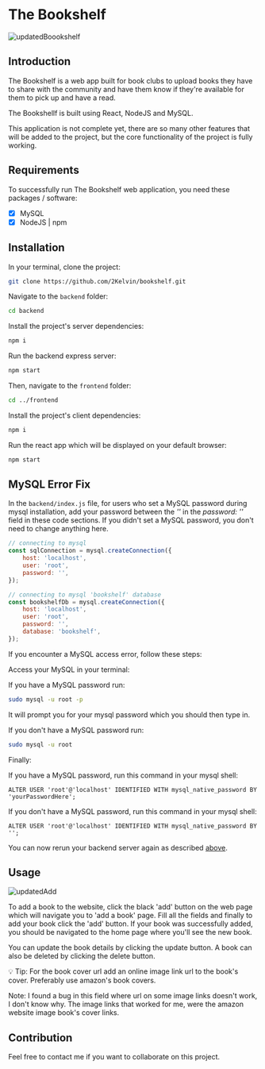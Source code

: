 # The Bookshelf

![updatedBoookshelf](https://github.com/2Kelvin/bookshelf/assets/85868026/97721d14-97c9-43f0-88d7-3ef3fac86b6b)

## Introduction

The Bookshelf is a web app built for book clubs to upload books they have to share with the community and have them know if they're available for them to pick up and have a read.

The Bookshellf is built using React, NodeJS and MySQL.

This application is not complete yet, there are so many other features that will be added to the project, but the core functionality of the project is fully working.

## Requirements

To successfully run The Bookshelf web application, you need these packages / software:

- [x] MySQL
- [x] NodeJS | npm

## Installation

In your terminal, clone the project:

```sh
git clone https://github.com/2Kelvin/bookshelf.git
```

Navigate to the `backend` folder:

```sh
cd backend
```

Install the project's server dependencies:

```sh
npm i
```

Run the backend express server:

```sh
npm start
```

Then, navigate to the `frontend` folder:

```sh
cd ../frontend
```

Install the project's client dependencies:

```sh
npm i
```

Run the react app which will be displayed on your default browser:

```sh
npm start
```

## MySQL Error Fix

In the `backend/index.js` file, for users who set a MySQL password during mysql installation, add your password between the *''* in the *password: ''* field in these code sections. If you didn't set a MySQL password, you don't need to change anything here.

```javascript
// connecting to mysql
const sqlConnection = mysql.createConnection({
    host: 'localhost',
    user: 'root',
    password: '',
});
```

```javascript
// connecting to mysql 'bookshelf' database
const bookshelfDb = mysql.createConnection({
    host: 'localhost',
    user: 'root',
    password: '',
    database: 'bookshelf',
});
```

If you encounter a MySQL access error, follow these steps:

Access your MySQL in your terminal:

If you have a MySQL password run:
```sh
sudo mysql -u root -p
```

It will prompt you for your mysql password which you should then type in.

If you don't have a MySQL password run:
```sh
sudo mysql -u root
```

Finally:

If you have a MySQL password, run this command in your mysql shell:

```mysql
ALTER USER 'root'@'localhost' IDENTIFIED WITH mysql_native_password BY 'yourPasswordHere';
```

If you don't have a MySQL password, run this command in your mysql shell:

```mysql
ALTER USER 'root'@'localhost' IDENTIFIED WITH mysql_native_password BY '';
```

You can now rerun your backend server again as described [above](#installation).

## Usage

![updatedAdd](https://github.com/2Kelvin/bookshelf/assets/85868026/272d26c4-aba0-45f1-b7a4-9cdb6d8fb132)

To add a book to the website, click the black 'add' button on the web page which will navigate you to 'add a book' page. Fill all the fields and finally to add your book click the 'add' button. If your book was successfully added, you should be navigated to the home page where you'll see the new book.

You can update the book details by clicking the update button. A book can also be deleted by clicking the delete button.

:bulb: Tip: For the book cover url add an online image link url to the book's cover. Preferably use amazon's book covers.

Note: I found a bug in this field where url on some image links doesn't work, I don't know why. The image links that worked for me, were the amazon website image book's cover links.

## Contribution

Feel free to contact me if you want to collaborate on this project.
